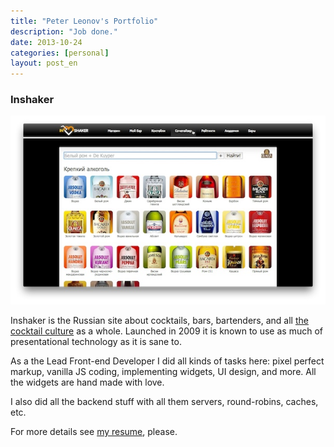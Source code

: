 ```yaml
---
title: "Peter Leonov's Portfolio"
description: "Job done."
date: 2013-10-24
categories: [personal]
layout: post_en
---
```



### Inshaker

<a href="//www.youtube.com/watch?v=EsCbq0xJpD0"><img src="inshaker.jpg"></a>

Inshaker is the Russian site about cocktails, bars, bartenders, and all [the cocktail culture](https://www.facebook.com/inshaker) as a whole. Launched in 2009 it is known to use as much of presentational technology as it is sane to.

As a the Lead Front-end Developer I did all kinds of tasks here: pixel perfect markup, vanilla JS coding, implementing widgets, UI design, and more. All the widgets are hand made with love.

I also did all the backend stuff with all them servers, round-robins, caches, etc.

For more details see [my resume](/pages/resume.html), please.